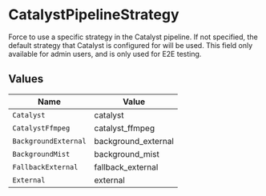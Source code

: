 # CatalystPipelineStrategy

Force to use a specific strategy in the Catalyst pipeline. If not specified, the default strategy that Catalyst is configured for will be used. This field only available for admin users, and is only used for E2E testing.


## Values

| Name                 | Value                |
| -------------------- | -------------------- |
| `Catalyst`           | catalyst             |
| `CatalystFfmpeg`     | catalyst_ffmpeg      |
| `BackgroundExternal` | background_external  |
| `BackgroundMist`     | background_mist      |
| `FallbackExternal`   | fallback_external    |
| `External`           | external             |